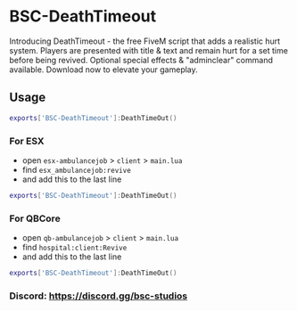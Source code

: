 # BSC-DeathTimeout
Introducing DeathTimeout - the free FiveM script that adds a realistic hurt system. Players are presented with title &amp; text and remain hurt for a set time before being revived. Optional special effects &amp; "adminclear" command available. Download now to elevate your gameplay.

## Usage

```lua 
exports['BSC-DeathTimeout']:DeathTimeOut()
```

### For ESX
* open `esx-ambulancejob` > `client` > `main.lua`
* find `esx_ambulancejob:revive`
* and add this to the last line 
```lua 
exports['BSC-DeathTimeout']:DeathTimeOut()
```

### For QBCore
* open `qb-ambulancejob` > `client` > `main.lua`
* find `hospital:client:Revive`
* and add this to the last line 
```lua 
exports['BSC-DeathTimeout']:DeathTimeOut()
```

### Discord: https://discord.gg/bsc-studios
